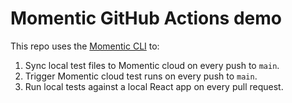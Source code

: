 # Momentic GitHub Actions demo

This repo uses the [Momentic CLI](https://docs.momentic.ai/cli/installation) to:

1. Sync local test files to Momentic cloud on every push to `main`.
2. Trigger Momentic cloud test runs on every push to `main`.
3. Run local tests against a local React app on every pull request.
